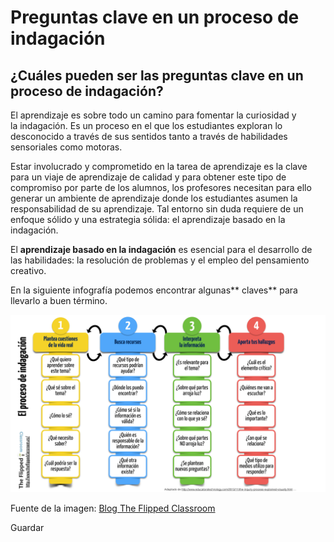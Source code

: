 # Preguntas clave en un proceso de indagación

## ¿Cuáles pueden ser las preguntas clave en un proceso de indagación?

El aprendizaje es sobre todo un camino para fomentar la curiosidad y la indagación. Es un proceso en el que los estudiantes exploran lo desconocido a través de sus sentidos tanto a través de habilidades sensoriales como motoras.

Estar involucrado y comprometido en la tarea de aprendizaje es la clave para un viaje de aprendizaje de calidad y para obtener este tipo de compromiso por parte de los alumnos, los profesores necesitan para ello generar un ambiente de aprendizaje donde los estudiantes asumen la responsabilidad de su aprendizaje. Tal entorno sin duda requiere de un enfoque sólido y una estrategia sólida: el aprendizaje basado en la indagación.

El **aprendizaje basado en la indagación** es esencial para el desarrollo de las habilidades: la resolución de problemas y el empleo del pensamiento creativo.

En la siguiente infografía podemos encontrar algunas** claves** para llevarlo a buen término.


![](img/inquiry-process.jpg)


Fuente de la imagen: [Blog The Flipped Classroom](http://www.theflippedclassroom.es/cuales-pueden-ser-las-preguntas-clave-en-un-proceso-de-indagacion/)

Guardar
